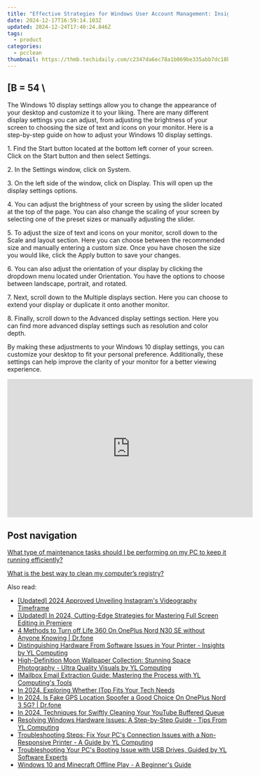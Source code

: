 ```yaml
---
title: "Effective Strategies for Windows User Account Management: Insights From YL Computing"
date: 2024-12-17T16:59:14.103Z
updated: 2024-12-24T17:40:24.846Z
tags:
  - product
categories:
  - pcclean
thumbnail: https://thmb.techidaily.com/c2347da6ec78a1b069be335abb7dc18b2b1262d176e6b4d47161337afbbb6cd1.jpeg
---
```


## \[B = 54 \

The Windows 10 display settings allow you to change the appearance of your desktop and customize it to your liking. There are many different display settings you can adjust, from adjusting the brightness of your screen to choosing the size of text and icons on your monitor. Here is a step-by-step guide on how to adjust your Windows 10 display settings. 

1\. Find the Start button located at the bottom left corner of your screen. Click on the Start button and then select Settings.

2\. In the Settings window, click on System.

3\. On the left side of the window, click on Display. This will open up the display settings options. 

4\. You can adjust the brightness of your screen by using the slider located at the top of the page. You can also change the scaling of your screen by selecting one of the preset sizes or manually adjusting the slider.

5\. To adjust the size of text and icons on your monitor, scroll down to the Scale and layout section. Here you can choose between the recommended size and manually entering a custom size. Once you have chosen the size you would like, click the Apply button to save your changes.

6\. You can also adjust the orientation of your display by clicking the dropdown menu located under Orientation. You have the options to choose between landscape, portrait, and rotated.

7\. Next, scroll down to the Multiple displays section. Here you can choose to extend your display or duplicate it onto another monitor.

8\. Finally, scroll down to the Advanced display settings section. Here you can find more advanced display settings such as resolution and color depth. 

By making these adjustments to your Windows 10 display settings, you can customize your desktop to fit your personal preference. Additionally, these settings can help improve the clarity of your monitor for a better viewing experience.

<!-- affiliate ads begin -->
<iframe width="560" height="315" src="https://www.youtube.com/embed/HMuxjTCMX2E?si=ylRTMJuUstpjLsZc" title="YouTube video player" frameborder="0" allow="accelerometer; autoplay; clipboard-write; encrypted-media; gyroscope; picture-in-picture; web-share" referrerpolicy="strict-origin-when-cross-origin" allowfullscreen></iframe>
<!-- affiliate ads end -->

## Post navigation

[What type of maintenance tasks should I be performing on my PC to keep it running efficiently?](https://tools.techidaily.com/pcclean/products/)

[What is the best way to clean my computer’s registry?](https://tools.techidaily.com/pcclean/products/)

<ins class="adsbygoogle"
     style="display:block"
     data-ad-format="autorelaxed"
     data-ad-client="ca-pub-7571918770474297"
     data-ad-slot="1223367746"></ins>

<ins class="adsbygoogle"
     style="display:block"
     data-ad-client="ca-pub-7571918770474297"
     data-ad-slot="8358498916"
     data-ad-format="auto"
     data-full-width-responsive="true"></ins>

<span class="atpl-alsoreadstyle">Also read:</span>
<div><ul>
<li><a href="https://instagram-video-files.techidaily.com/updated-2024-approved-unveiling-instagrams-videography-timeframe/"><u>[Updated] 2024 Approved Unveiling Instagram's Videography Timeframe</u></a></li>
<li><a href="https://fox-info.techidaily.com/updated-in-2024-cutting-edge-strategies-for-mastering-full-screen-editing-in-premiere/"><u>[Updated] In 2024, Cutting-Edge Strategies for Mastering Full Screen Editing in Premiere</u></a></li>
<li><a href="https://location-fake.techidaily.com/4-methods-to-turn-off-life-360-on-oneplus-nord-n30-se-without-anyone-knowing-drfone-by-drfone-virtual-android/"><u>4 Methods to Turn off Life 360 On OnePlus Nord N30 SE without Anyone Knowing | Dr.fone</u></a></li>
<li><a href="https://discover-alternatives.techidaily.com/distinguishing-hardware-from-software-issues-in-your-printer-insights-by-yl-computing/"><u>Distinguishing Hardware From Software Issues in Your Printer - Insights by YL Computing</u></a></li>
<li><a href="https://discover-alternatives.techidaily.com/high-definition-moon-wallpaper-collection-stunning-space-photography-ultra-quality-visuals-by-yl-computing/"><u>High-Definition Moon Wallpaper Collection: Stunning Space Photography - Ultra Quality Visuals by YL Computing</u></a></li>
<li><a href="https://discover-alternatives.techidaily.com/imailbox-email-extraction-guide-mastering-the-process-with-yl-computings-tools/"><u>IMailbox Email Extraction Guide: Mastering the Process with YL Computing's Tools</u></a></li>
<li><a href="https://remote-screen-capture.techidaily.com/in-2024-exploring-whether-itop-fits-your-tech-needs/"><u>In 2024, Exploring Whether ITop Fits Your Tech Needs</u></a></li>
<li><a href="https://phone-solutions.techidaily.com/in-2024-is-fake-gps-location-spoofer-a-good-choice-on-oneplus-nord-3-5g-drfone-by-drfone-virtual-android/"><u>In 2024, Is Fake GPS Location Spoofer a Good Choice On OnePlus Nord 3 5G? | Dr.fone</u></a></li>
<li><a href="https://youtube-help.techidaily.com/in-2024-techniques-for-swiftly-cleaning-your-youtube-buffered-queue/"><u>In 2024, Techniques for Swiftly Cleaning Your YouTube Buffered Queue</u></a></li>
<li><a href="https://discover-alternatives.techidaily.com/resolving-windows-hardware-issues-a-step-by-step-guide-tips-from-yl-computing/"><u>Resolving Windows Hardware Issues: A Step-by-Step Guide - Tips From YL Computing</u></a></li>
<li><a href="https://discover-alternatives.techidaily.com/troubleshooting-steps-fix-your-pcs-connection-issues-with-a-non-responsive-printer-a-guide-by-yl-computing/"><u>Troubleshooting Steps: Fix Your PC's Connection Issues with a Non-Responsive Printer - A Guide by YL Computing</u></a></li>
<li><a href="https://discover-alternatives.techidaily.com/troubleshooting-your-pcs-booting-issue-with-usb-drives-guided-by-yl-software-experts/"><u>Troubleshooting Your PC's Booting Issue with USB Drives, Guided by YL Software Experts</u></a></li>
<li><a href="https://tech-haven.techidaily.com/windows-10-and-minecraft-offline-play-a-beginners-guide/"><u>Windows 10 and Minecraft Offline Play - A Beginner's Guide</u></a></li>
</ul></div>

